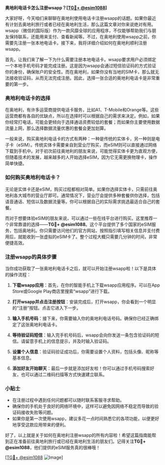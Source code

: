 **奥地利电话卡怎么注册wsapp？[[TG💪+ @esim1088](https://t.me/s/esim1088)]**

大家好呀，今天咱们来聊聊在奥地利使用电话卡注册wsapp的话题。如果你最近有计划去奥地利旅行或者已经在奥地利生活，那么这篇文章对你来说绝对有用。wsapp（微信的国际版）作为一款风靡全球的应用程序，不仅能够帮助我们与朋友保持联系，还能用来支付、查看新闻等。不过，在奥地利使用wsapp之前，你需要先注册一张本地电话卡。接下来，我将详细介绍如何在奥地利顺利注册wsapp。

首先，让我们来了解一下为什么需要注册本地电话卡。wsapp要求用户必须绑定一个本地手机号码才能完成注册。这是因为wsapp会通过短信验证码的方式验证你的身份，确保账户的安全性。而在奥地利，如果你没有当地的SIM卡，那么就无法接收验证码，从而无法完成注册。因此，选择一张合适的奥地利电话卡是非常重要的第一步。

### 奥地利电话卡的选择

在奥地利，有许多运营商提供电话卡服务，比如A1、T-Mobile和Orange等。这些运营商都有各自的优缺点，所以在选择时可以根据自己的需求来决定。例如，如果你经常打电话，可能会更倾向于选择通话资费较低的套餐；而如果你主要使用数据流量上网，那么选择数据流量优惠的套餐会更加划算。

一般来说，购买奥地利电话卡的方式有两种：一种是传统的实体卡，另一种则是电子卡（eSIM）。传统实体卡需要亲自到营业厅购买，而eSIM则可以直接通过网络下载到手机中。对于初次前往奥地利的朋友来说，可能觉得实体卡更为直观方便，但随着技术的发展，越来越多的人开始选择eSIM，因为它无需更换物理卡，操作简单快捷。

### 如何购买奥地利电话卡？

无论是实体卡还是eSIM，购买过程都相对简单。如果你选择实体卡，只需前往奥地利各大城市的营业厅即可。通常情况下，营业厅会提供多种套餐供你选择，包括语音通话、短信以及数据流量等。你可以根据自己的实际需求挑选最适合自己的套餐。

而对于想要体验eSIM的朋友来说，可以通过一些在线平台进行购买。这里推荐一个非常靠谱的选择——**TG💪+ @esim1088**。这个平台提供了多个国家的eSIM服务，包括奥地利。你只需要访问他们的官方网站，按照指引填写相关信息并支付费用后，就能收到一张虚拟的eSIM卡了。整个过程大概只需要几分钟的时间，非常便捷高效。

### 注册wsapp的具体步骤

当你成功获取了一张奥地利电话卡之后，就可以开始注册wsapp啦！以下是具体的操作流程：

1. **下载wsapp应用**：首先，在你的智能手机上下载wsapp应用程序。可以在App Store或Google Play商店里搜索“wsapp”进行下载。
   
2. **打开wsapp并点击注册按钮**：安装完成后，打开wsapp，你会看到一个明显的“注册”按钮。点击它进入下一步。

3. **输入手机号码**：接下来，你需要输入你的奥地利电话号码。确保你已经正确绑定了这张奥地利电话卡。

4. **等待验证码短信**：输入完手机号码后，wsapp会向你发送一条包含验证码的短信。请留意手机上的信息提示，并及时输入验证码。

5. **设置个人信息**：验证码验证成功后，你需要设置个人资料，包括头像、昵称等基本信息。

6. **添加好友开始聊天**：最后一步就是添加好友啦！你可以通过手机号码搜索好友，也可以通过二维码扫描等方式快速建立联系。

### 小贴士

- 在注册过程中遇到任何问题都可以随时联系客服寻求帮助。
- 确保你的手机处于良好的网络环境中，这样可以避免因网络不稳定而导致的验证码接收失败等问题。
- 如果你是第一次使用wsapp，建议多花一点时间熟悉它的各项功能，以便更好地享受这款应用带来的便利。

好了，以上就是关于如何在奥地利注册wsapp的所有内容啦！希望这篇指南能帮到正在准备前往奥地利旅行或已经在奥地利生活的朋友们。记得关注**TG💪+ @esim1088**，他们提供的eSIM服务真的很棒哦！

[[TG💪+ @esim1088](https://t.me/s/esim1088) ![Image](https://i.postimg.cc/4NQfJmqS/Snipaste-2025-05-13-00-14-12.png)]